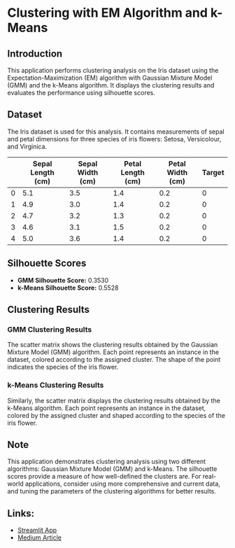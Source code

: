 # Clustering with EM Algorithm and k-Means

## Introduction
This application performs clustering analysis on the Iris dataset using the Expectation-Maximization (EM) algorithm with Gaussian Mixture Model (GMM) and the k-Means algorithm. It displays the clustering results and evaluates the performance using silhouette scores.

## Dataset
The Iris dataset is used for this analysis. It contains measurements of sepal and petal dimensions for three species of iris flowers: Setosa, Versicolour, and Virginica.

|   | Sepal Length (cm) | Sepal Width (cm) | Petal Length (cm) | Petal Width (cm) | Target |
|---|--------------------|------------------|-------------------|------------------|--------|
| 0 | 5.1                | 3.5              | 1.4               | 0.2              | 0      |
| 1 | 4.9                | 3.0              | 1.4               | 0.2              | 0      |
| 2 | 4.7                | 3.2              | 1.3               | 0.2              | 0      |
| 3 | 4.6                | 3.1              | 1.5               | 0.2              | 0      |
| 4 | 5.0                | 3.6              | 1.4               | 0.2              | 0      |

## Silhouette Scores
- **GMM Silhouette Score:** 0.3530
- **k-Means Silhouette Score:** 0.5528

## Clustering Results

### GMM Clustering Results

The scatter matrix shows the clustering results obtained by the Gaussian Mixture Model (GMM) algorithm. Each point represents an instance in the dataset, colored according to the assigned cluster. The shape of the point indicates the species of the iris flower.

### k-Means Clustering Results

Similarly, the scatter matrix displays the clustering results obtained by the k-Means algorithm. Each point represents an instance in the dataset, colored by the assigned cluster and shaped according to the species of the iris flower.

## Note
This application demonstrates clustering analysis using two different algorithms: Gaussian Mixture Model (GMM) and k-Means. The silhouette scores provide a measure of how well-defined the clusters are. For real-world applications, consider using more comprehensive and current data, and tuning the parameters of the clustering algorithms for better results.

## Links:
- [Streamlit App](https://info12.streamlit.app/)
- [Medium Article](https://medium.com/@vikramkaruppannan6807/em-algorithm-0a4b70533919)


